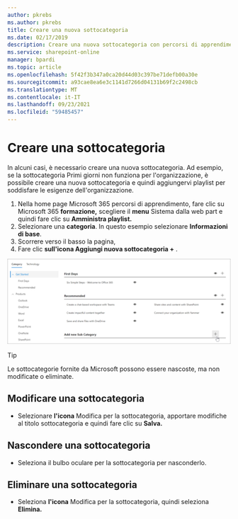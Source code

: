 ```yaml
---
author: pkrebs
ms.author: pkrebs
title: Creare una nuova sottocategoria
ms.date: 02/17/2019
description: Creare una nuova sottocategoria con percorsi di apprendimento
ms.service: sharepoint-online
manager: bpardi
ms.topic: article
ms.openlocfilehash: 5f42f3b347a0ca20d44d03c397be71defb00a30e
ms.sourcegitcommit: a93cae8ea6e3c1141d7266d04131b69f2c2498cb
ms.translationtype: MT
ms.contentlocale: it-IT
ms.lasthandoff: 09/23/2021
ms.locfileid: "59485457"
---
```

# <a name="create-a-subcategory"></a>Creare una sottocategoria 
In alcuni casi, è necessario creare una nuova sottocategoria. Ad esempio, se la sottocategoria Primi giorni non funziona per l'organizzazione, è possibile creare una nuova sottocategoria e quindi aggiungervi playlist per soddisfare le esigenze dell'organizzazione. 

1. Nella home page Microsoft 365 percorsi  di apprendimento, fare clic su Microsoft 365 **formazione,** scegliere il **menu** Sistema dalla web part e quindi fare clic su **Amministra playlist.** 
2. Selezionare una **categoria**. In questo esempio selezionare **Informazioni di base**.  
3. Scorrere verso il basso la pagina, 
3. Fare clic **sull'icona Aggiungi nuova sottocategoria +** .  

![Nuova sottocategoria](media/cg-newsubcategory.png)

> [!TIP]
> Le sottocategorie fornite da Microsoft possono essere nascoste, ma non modificate o eliminate. 

## <a name="edit-a-subcategory"></a>Modificare una sottocategoria
- Selezionare **l'icona** Modifica per la sottocategoria, apportare modifiche al titolo sottocategoria e quindi fare clic su **Salva.**

## <a name="hide-a-subcategory"></a>Nascondere una sottocategoria
- Seleziona il bulbo oculare per la sottocategoria per nasconderlo. 

## <a name="delete-a-subcategory"></a>Eliminare una sottocategoria
- Seleziona **l'icona** Modifica per la sottocategoria, quindi seleziona **Elimina.** 
